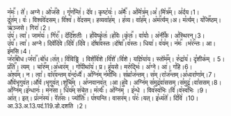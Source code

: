 

  
न꣡मः꣢꣯। ते꣣। अग्ने। ओ꣡ज꣢꣯से । गृ꣣ण꣡न्ति꣢। दे꣣व। कृष्ट꣡यः꣢। अ꣡मैः꣢꣯। अ꣣मि꣡त्र꣢म्।अ꣣।मि꣡त्र꣢꣯म्। अ꣣र्दय।1।  
दू꣣त꣢म्। वः꣣। विश्व꣡वे꣢दसम्। वि꣣श्व꣢। वे꣣दसम्। हव्यवा꣡ह꣢म् । ह꣣व्य। वा꣡ह꣢꣯म्। अ꣡म꣢꣯र्त्यम्।अ। म꣣र्त्यम्। य꣡जि꣢꣯ष्ठम्। ऋ꣣ञ्जसे। गिरा꣢।2।  
उ꣡प꣢। त्वा꣣। जाम꣡यः꣢। गि꣡रः꣢꣯। दे꣡दि꣢꣯शतीः । ह꣣विष्कृ꣡तः꣢।ह꣣विः।कृ꣡तः꣢꣯। वा꣣योः꣢। अ꣡नी꣢꣯के। अ꣣स्थिरन्।3।  
उ꣡प꣢꣯। त्वा꣣। अग्ने। दिवे꣡दि꣢वे।दि꣣वे꣢।दि꣣वे। दो꣡षा꣢꣯वस्तः।दो꣡षा꣢꣯।व꣣स्तः। धिया꣢। व꣣य꣢म्। न꣡मः꣢꣯ ।भ꣡र꣢꣯न्तः। आ। इ꣣मसि।4।  
ज꣡रा꣢꣯बोध।ज꣡रा꣢꣯।बो꣣ध।त꣢त्। वि꣣विड्ढि । विशे꣡वि꣢शे।वि꣣शे꣢।वि꣣शे। यज्ञि꣡या꣢य। स्तो꣡म꣢꣯म्। रु꣣द्रा꣡य꣢। दृ꣣शीक꣢म् । 5।  
प्र꣡ति꣢꣯। त्यम् । चा꣡रु꣢꣯म्।अ꣣ध्वर꣢म् । गो꣣पीथा꣡य꣢। प्र। हू꣣यसे। मरु꣡द्भिः꣢। अ꣣ग्ने। आ꣢। ग꣣हि।6।  
अ꣡श्व꣢꣯म्। न। त्वा꣣। वा꣡र꣢꣯वन्तम् व꣣न्द꣡ध्यै꣢। अ꣣ग्नि꣢म् न꣡मो꣢꣯भिः। स꣣म्रा꣡ज꣢न्तम्। स꣣म्।रा꣡ज꣢꣯न्तम्।अ꣣ध्वरा꣡णा꣢म्।7।  
औ꣣र्वभृगुव꣢त।औ꣣र्व।भृगुव꣢त्।शु꣡चि꣢꣯म् । अ꣣प्नवानव꣢त् ।आ।हु꣣वे। अग्नि꣢म् स꣣मुद्र꣡वा꣢ससम्।स꣣मुद्र꣢।वा꣣ससम्।8।  
अ꣣ग्नि꣢म्।इ꣣न्धानः꣢। म꣡न꣢꣯सा। धि꣡य꣢꣯म् स꣣चेत। म꣡र्त्यः꣢꣯। अ꣣ग्नि꣢म् । इ꣣न्धे । विव꣡स्व꣢भिः।वि꣣।व꣡स्व꣢꣯भिः ।9।  
आ꣢त्। इत्। प्र꣣त्न꣡स्य꣢। रे꣡त꣢꣯सः। ज्यो꣡तिः꣢꣯। प꣣श्यन्ति। वासर꣢म्। प꣣रः꣢।यत्। इ꣣ध्य꣡ते꣢। दि꣣वि꣢ ।10।
आ.33.अ.13.पदं.119.डो.दशति ।2।  
